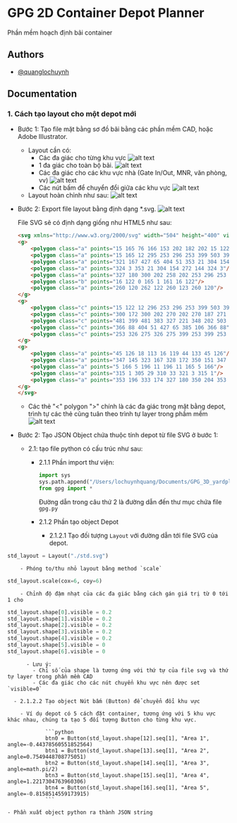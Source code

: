 
# GPG 2D Container Depot Planner

Phần mềm hoạch định bãi container

## Authors

- [@quanglochuynh](https://github.com/quanglochuynh/)

## Documentation

### 1. Cách tạo layout cho một depot mới

- Bước 1: Tạo file mặt bằng sơ đồ bãi bằng các phần mềm CAD, hoặc Adobe Illustrator.
  - Layout cần có:
    - Các đa giác cho từng khu vực
    ![alt text](https://github.com/quanglochuynh/GPG_3D_yardplan/blob/master/img/Screenshot%202022-11-18%20at%2010.32.28.png?raw=true)
    - 1 đa giác cho toàn bộ bãi.
    ![alt text](https://github.com/quanglochuynh/GPG_3D_yardplan/blob/master/img/Screenshot%202022-11-18%20at%2010.36.47.png?raw=true)
    - Các đa giác cho các khu vực nhà (Gate In/Out, MNR, văn phòng, vv)
    ![alt text](https://github.com/quanglochuynh/GPG_3D_yardplan/blob/master/img/Screenshot%202022-11-18%20at%2010.44.15.png?raw=true)
    - Các nút bấm để chuyển đổi giữa các khu vực
    ![alt text](https://github.com/quanglochuynh/GPG_3D_yardplan/blob/master/img/Screenshot%202022-11-18%20at%2010.46.19.png?raw=true)
  - Layout hoàn chỉnh như sau:
    ![alt text](https://github.com/quanglochuynh/GPG_3D_yardplan/blob/master/img/Screenshot%202022-11-18%20at%2010.52.06.png?raw=true)
- Bước 2: Export file layout bằng định dạng *.svg.
    ![alt text](https://github.com/quanglochuynh/GPG_3D_yardplan/blob/master/img/Screenshot%202022-11-18%20at%2010.59.38.png?raw=true)

    File SVG sẽ có định dạng giống như HTML5 như sau:

    ```html
    <svg xmlns="http://www.w3.org/2000/svg" width="504" height="400" viewBox="0 0 504 400">
    <g>
        <polygon class="a" points="15 165 76 166 153 202 182 202 15 122 15 165"/>
        <polygon class="a" points="15 165 12 295 253 296 253 399 503 399 503 368 348 202 322 175 321 167 304 154 272 144 260 178 258 188 258 202 153 202 76 166 15 165"/>
        <polygon class="a" points="321 167 427 65 404 51 353 21 304 154 304 154 321 167"/>
        <polygon class="a" points="324 3 353 21 304 154 272 144 324 3"/>
        <polygon class="a" points="327 180 300 202 258 202 253 296 253 399 503 399 503 368 327 180"/>
        <polygon class="b" points="16 122 0 165 1 161 16 122"/>
        <polygon class="a" points="260 120 262 122 260 123 260 120"/>
    </g>
    <g>
        <polygon class="c" points="15 122 12 296 253 296 253 399 503 399 503 368 322 175 321 167 427 65 324 3 260 178 258 188 258 202 182 202 15 122"/>
        <polygon class="c" points="300 172 300 202 270 202 270 187 271 183 277 168 280 166 300 172"/>
        <polygon class="c" points="481 399 481 383 327 221 348 202 503 368 503 399 481 399"/>
        <polygon class="c" points="366 88 404 51 427 65 385 106 366 88"/>
        <polygon class="c" points="253 326 275 326 275 399 253 399 253 326"/>
    </g>
    <g>
        <polygon class="a" points="45 126 18 113 16 119 44 133 45 126"/>
        <polygon class="a" points="347 145 323 167 328 172 350 151 347 145"/>
        <polygon class="a" points="5 166 5 196 11 196 11 165 5 166"/>
        <polygon class="a" points="315 1 305 29 310 33 321 3 315 1"/>
        <polygon class="a" points="353 196 333 174 327 180 350 204 353 196"/>
    </g>
    </svg>
    ```

  - Các thẻ "<" polygon ">" chính là các đa giác trong mặt bằng depot, trình tự các thẻ cũng tuân theo trình tự layer trong phầm mềm
    ![alt text](https://github.com/quanglochuynh/GPG_3D_yardplan/blob/master/img/Screenshot%202022-11-18%20at%2011.21.06.png?raw=true)
- Bước 2: Tạo JSON Object chứa thuộc tính depot từ file SVG ở bước 1:
  - 2.1: tạo file python có cấu trúc như sau:
    - 2.1.1 Phần import thư viện:

        ```python
        import sys
        sys.path.append("/Users/lochuynhquang/Documents/GPG_3D_yardplan")
        from gpg import *
        ```

        Đường dẫn trong câu thứ 2 là đường dẫn đến thư mục chứa file `gpg.py`
    - 2.1.2 Phần tạo object Depot

      - 2.1.2.1 Tạo đối tượng `Layout` với đường dẫn tới file SVG của depot.

```python
std_layout = Layout("./std.svg")
```

        - Phóng to/thu nhỏ layout bằng method `scale`

```python
std_layout.scale(cox=6, coy=6)
```

        - Chỉnh độ đậm nhạt của các đa giác bằng cách gán giá trị từ 0 tới 1 cho

```python
std_layout.shape[0].visible = 0.2
std_layout.shape[1].visible = 0.2
std_layout.shape[2].visible = 0.2
std_layout.shape[3].visible = 0.2
std_layout.shape[4].visible = 0.2
std_layout.shape[5].visible = 0
std_layout.shape[6].visible = 0
```

          - Lưu ý:
            - Chỉ số của shape là tương ứng với thứ tự của file svg và thứ tự layer trong phần mềm CAD
            - Các đa giác cho các nút chuyển khu vực nên được set `visible=0`

      - 2.1.2.2 Tạo object Nút bấm (Button) để chuyển đổi khu vực

        - Ví dụ depot có 5 cách đặt container, tương ứng với 5 khu vực khác nhau, chúng ta tạo 5 đối tượng Button cho từng khu vực.

                ```python
                btn0 = Button(std_layout.shape[12].seq[1], "Area 1", angle=-0.44378560551852564)
                btn1 = Button(std_layout.shape[13].seq[1], "Area 2", angle=0.7549448708775051)
                btn2 = Button(std_layout.shape[14].seq[1], "Area 3", angle=math.pi/2)
                btn3 = Button(std_layout.shape[15].seq[1], "Area 4", angle=1.2217304763960306)
                btn4 = Button(std_layout.shape[16].seq[1], "Area 5", angle=-0.8158514559173915)
                ```

    - Phần xuất object python ra thành JSON string
